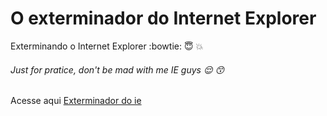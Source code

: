 # O **exterminador** do Internet Explorer

Exterminando o Internet Explorer :bowtie: :innocent: :collision:
###### Just for pratice, don't be mad with me IE guys :relieved: :kissing_smiling_eyes:

Acesse aqui [Exterminador do ie](https://francisquete.github.io/exterminador_do_ie/)
